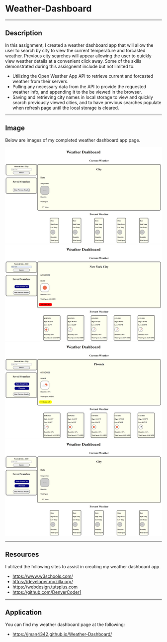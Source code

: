 # Weather-Dashboard
---

## Description

In this assignment, I created a weather dashboard app that will allow the user to search by city to view the current temperature and forcasted weather. Previous city searches will appear allowing the user to quickly view weather details at a convenient click away.  Some of the skills demonstrated during this assisgnemt include but not limited to:
* Utilizing the Open Weather App API to retrieve current and forcasted weather from their servers.
* Pulling any necessary data from the API to provide the requested weather info, and appending it to the be viewed in the browser.
* Saving and retrieving city names in local storage to view and quickly search previously viewed cities, and to have previous searches populate when refresh page until the local storage is cleared.

---

## Image

Below are images of my completed weather dashboard app page.

![Weather dashboard start screen](./images/weather_start.jpeg)
![Initial search results](./images/initial_search_results.jpeg)
![Saved city results](./images/saved_search_results.jpeg)
![Page on refresh with previous searches](./images/page_refreshed.jpeg)


---

## Resources

I utilized the following sites to assist in creating my weather dashboard app.
* https://www.w3schools.com/
* https://developer.mozilla.org/
* https://webdesign.tutsplus.com
* https://github.com/DenverCoder1

---

## Application

You can find my weather dashboard page at the following:

* https://jman4342.github.io/Weather-Dashboard/